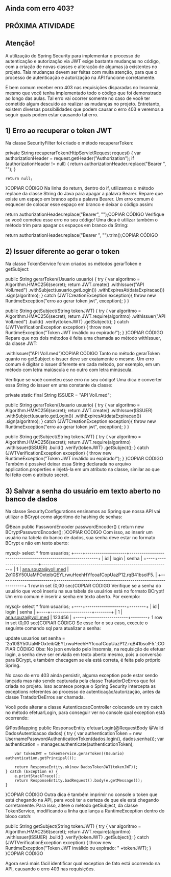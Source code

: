## Ainda com erro 403? ##
## PRÓXIMA ATIVIDADE ##

## Atenção! ##

A utilização do Spring Security para implementar o processo de autenticação e autorização via JWT exige bastante mudanças no código, com a criação de novas classes e alteração de algumas já existentes no projeto. Tais mudanças devem ser feitas com muita atenção, para que o processo de autenticação e autorização na API funcione corretamente.

É bem comum receber erro 403 nas requisições disparadas no Insomnia, mesmo que você tenha implementado todo o código que foi demonstrado ao longo das aulas. Tal erro vai ocorrer somente no caso de você ter cometido algum descuido ao realizar as mudanças no projeto. Entretanto, existem diversas possibilidades que podem causar o erro 403 e veremos a seguir quais podem estar causando tal erro.

## 1) Erro ao recuperar o token JWT ##

Na classe SecurityFilter foi criado o método recuperarToken:

private String recuperarToken(HttpServletRequest request) {
    var authorizationHeader = request.getHeader("Authorization");
    if (authorizationHeader != null) {
        return authorizationHeader.replace("Bearer ", "");
    }

    return null;
}COPIAR CÓDIGO
Na linha do return, dentro do if, utilizamos o método replace da classe String do Java para apagar a palavra Bearer. Repare que existe um espaço em branco após a palavra Bearer. Um erro comum é esquecer de colocar esse espaço em branco e deixar o código assim:

return authorizationHeader.replace("Bearer", "");COPIAR CÓDIGO
Verifique se você cometeu esse erro no seu código! Uma dica é utilizar também o método trim para apagar os espaços em branco da String:

return authorizationHeader.replace("Bearer ", "").trim();COPIAR CÓDIGO

## 2) Issuer diferente ao gerar o token ##

Na classe TokenService foram criados os métodos gerarToken e getSubject:

public String gerarToken(Usuario usuario) {
    try {
        var algoritmo = Algorithm.HMAC256(secret);
        return JWT.create()
                .withIssuer("API Voll.med")
                .withSubject(usuario.getLogin())
                .withExpiresAt(dataExpiracao())
                .sign(algoritmo);
    } catch (JWTCreationException exception){
        throw new RuntimeException("erro ao gerar token jwt", exception);
    }
}

public String getSubject(String tokenJWT) {
    try {
        var algoritmo = Algorithm.HMAC256(secret);
        return JWT.require(algoritmo)
                .withIssuer("API Voll.med")
                .build()
                .verify(tokenJWT)
                .getSubject();
    } catch (JWTVerificationException exception) {
        throw new RuntimeException("Token JWT inválido ou expirado!");
    }
}COPIAR CÓDIGO
Repare que nos dois métodos é feita uma chamada ao método withIssuer, da classe JWT:

.withIssuer("API Voll.med")COPIAR CÓDIGO
Tanto no método gerarToken quanto no getSubject o issuer deve ser exatamente o mesmo. Um erro comum é digitar o issuer diferente em cada método, por exemplo, em um método com letra maiúscula e no outro com letra minúscula.

Verifique se você cometeu esse erro no seu código! Uma dica é converter essa String do issuer em uma constante da classe:

private static final String ISSUER = "API Voll.med";

public String gerarToken(Usuario usuario) {
    try {
        var algoritmo = Algorithm.HMAC256(secret);
        return JWT.create()
                .withIssuer(ISSUER)
                .withSubject(usuario.getLogin())
                .withExpiresAt(dataExpiracao())
                .sign(algoritmo);
    } catch (JWTCreationException exception){
        throw new RuntimeException("erro ao gerar token jwt", exception);
    }
}

public String getSubject(String tokenJWT) {
    try {
        var algoritmo = Algorithm.HMAC256(secret);
        return JWT.require(algoritmo)
                .withIssuer(ISSUER)
                .build()
                .verify(tokenJWT)
                .getSubject();
    } catch (JWTVerificationException exception) {
        throw new RuntimeException("Token JWT inválido ou expirado!");
    }
}COPIAR CÓDIGO
Também é possível deixar essa String declarada no arquivo application.properties e injetá-la em um atributo na classe, similar ao que foi feito com o atributo secret.

## 3) Salvar a senha do usuário em texto aberto no banco de dados ##

Na classe SecurityConfigurations ensinamos ao Spring que nossa API vai utilizar o BCrypt como algoritmo de hashing de senhas:

@Bean
public PasswordEncoder passwordEncoder() {
    return new BCryptPasswordEncoder();
}COPIAR CÓDIGO
Com isso, ao inserir um usuário na tabela do banco de dados, sua senha deve estar no formato BCrypt e não em texto aberto:

mysql> select * from usuarios;
+----+--------------------+--------------------------------------------------------------+
| id | login              | senha                                                        |
+----+--------------------+--------------------------------------------------------------+
|  1 | ana.souza@voll.med | $2a$10$Y50UaMFOxteibQEYLrwuHeehHYfcoafCopUazP12.rqB41bsolF5. |
+----+--------------------+--------------------------------------------------------------+
1 row in set (0,00 sec)COPIAR CÓDIGO
Verifique se a senha do usuário que você inseriu na sua tabela de usuários está no formato BCrypt! Um erro comum é inserir a senha em texto aberto. Por exemplo:

mysql> select * from usuarios;
+----+--------------------+--------+
| id | login              | senha  |
+----+--------------------+--------+
|  1 | ana.souza@voll.med | 123456 |
+----+--------------------+--------+
1 row in set (0,00 sec)COPIAR CÓDIGO
Se esse for o seu caso, execute o seguinte comando sql para atualizar a senha:

update usuarios set senha = '$2a$10$Y50UaMFOxteibQEYLrwuHeehHYfcoafCopUazP12.rqB41bsolF5.';COPIAR CÓDIGO
Obs: No json enviado pelo Insomnia, na requisição de efetuar login, a senha deve ser enviada em texto aberto mesmo, pois a conversão para BCrypt, e também checagem se ela está correta, é feita pelo próprio Spring.

No caso do erro 403 ainda persistir, alguma exception pode estar sendo lançada mas não sendo capturada pela classe TratadorDeErros que foi criada no projeto. Isso acontece porque o Spring Security intercepta as exceptions referentes ao processo de autenticação/autorização, antes da classe TratadorDeErros ser chamada.

Você pode alterar a classe AutenticacaoController colocando um try catch no método efetuarLogin, para conseguir ver no console qual exception está ocorrendo:

@PostMapping
public ResponseEntity efetuarLogin(@RequestBody @Valid DadosAutenticacao dados) {
    try {
        var authenticationToken = new UsernamePasswordAuthenticationToken(dados.login(), dados.senha());
        var authentication = manager.authenticate(authenticationToken);

        var tokenJWT = tokenService.gerarToken((Usuario) authentication.getPrincipal());

        return ResponseEntity.ok(new DadosTokenJWT(tokenJWT));
    } catch (Exception e) {
        e.printStackTrace();
        return ResponseEntity.badRequest().body(e.getMessage());
    }
}COPIAR CÓDIGO
Outra dica é também imprimir no console o token que está chegando na API, para você ter a certeza de que ele está chegando corretamente. Para isso, altere o método getSubject, da classe TokenService, modificando a linha que lança a RuntimeException dentro do bloco catch:

public String getSubject(String tokenJWT) {
    try {
        var algoritmo = Algorithm.HMAC256(secret);
        return JWT.require(algoritmo)
                .withIssuer(ISSUER)
                .build()
                .verify(tokenJWT)
                .getSubject();
    } catch (JWTVerificationException exception) {
        throw new RuntimeException("Token JWT inválido ou expirado: " +tokenJWT);
    }
}COPIAR CÓDIGO

Agora será mais fácil identificar qual exception de fato está ocorrendo na API, causando o erro 403 nas requisições.